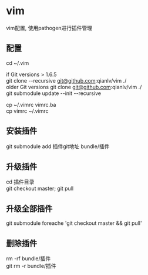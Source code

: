 # vim
vim配置, 使用pathogen进行插件管理

## 配置
cd ~/.vim  
  
if Git versions > 1.6.5  
git clone --recursive git@github.com:qianlv/vim ./  
older Git versions
git clone git@github.com:qianlv/vim ./  
git submodule update --init --recursive
  
cp ~/.vimrc vimrc.ba  
cp vimrc ~/.vimrc  

## 安装插件
git submodule add 插件git地址 bundle/插件  

## 升级插件
cd 插件目录  
git checkout master; git pull  

## 升级全部插件
git submodule foreache 'git checkout master && git pull'  

## 删除插件
rm -rf bundle/插件  
git rm -r bundle/插件  


